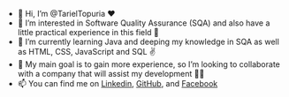 - 👋 Hi, I’m @TarielTopuria ❤️
- 👀 I’m interested in Software Quality Assurance (SQA) and also have a little practical experience in this field 🤩
- 🌱 I’m currently learning Java and deeping my knowledge in SQA as well as HTML, CSS, JavaScript and SQL ✌️
- 💞️ My main goal is to gain more experience, so I’m looking to collaborate with a company that will assist my development 👨‍🎓
- 📫 You can find me on <a href="https://www.linkedin.com/in/tato-topuria-495892170/" target="_blank">Linkedin<a>, <a href="https://github.com/TarielTopuria" target="_blank">GitHub</a>, and <a href="https://www.facebook.com/profile.php?id=100014029364460" target="_blank">Facebook</a>
